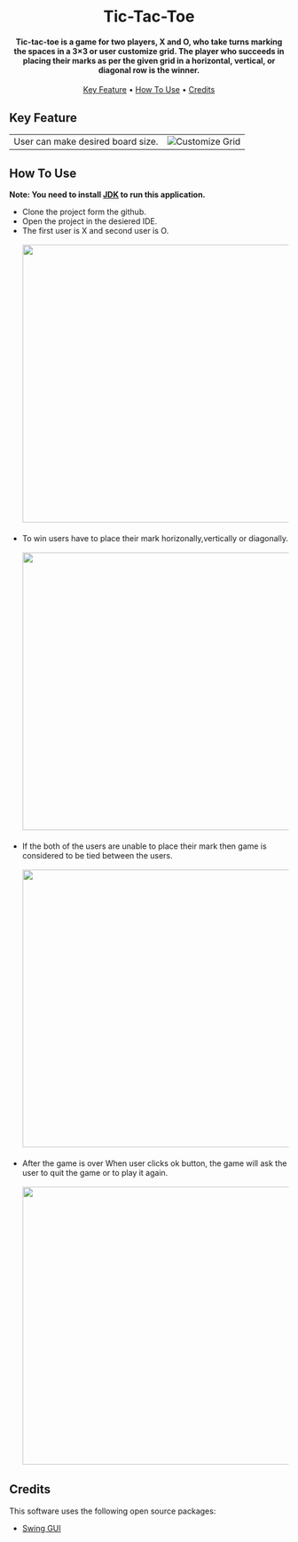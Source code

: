 <h1 align="center">
  <br>
   Tic-Tac-Toe
  <br>
</h1>

<h4 align="center">Tic-tac-toe is a game for two players, X and O, who take turns marking the spaces in a 3×3 or user customize grid. The player who succeeds in placing their marks as per the given grid in a horizontal, vertical, or diagonal row is the winner.</h4>

<p align="center">
  <a href="#key-features">Key Feature</a> •
  <a href="#how-to-use">How To Use</a> •
  <a href="#credits">Credits</a>
</p>

## Key Feature
|  |  |
| ------------- | ------------- |
|User can make desired board size.| ![Customize Grid](https://user-images.githubusercontent.com/67874545/186774850-d0ad13ec-0d0f-45ce-9e96-7ff76d403c68.png)  |

## How To Use
<b>Note: You need to install [JDK](https://www.oracle.com/java/technologies/downloads/#jdk18-windows) to run this application.</b>
* Clone the project form the github.
* Open the project in the desiered IDE.
* The first user is X and second user is O.<br/><br/> 
  <img src = "https://user-images.githubusercontent.com/67874545/186777127-94c4f096-6f0c-44f8-93ce-ddcfd449bca1.gif" height="500"/><br/><br/> 
* To win users have to place their mark horizonally,vertically or diagonally.<br/><br/>
  <img src = "https://user-images.githubusercontent.com/67874545/186777781-f792a3e8-d93d-4ec7-9c9f-2b6f134dabd1.gif" height="500"/><br/><br/>
* If the both of the users are unable to place their mark then game is considered to be tied between the users.<br/><br/>
  <img src = "https://user-images.githubusercontent.com/67874545/186778288-51a7f596-b8ff-45f6-a803-edc0bd9d9cc4.gif" height="500"/><br/><br/>
* After the game is over When user clicks ok button, the game will ask the user to quit the game or to play it again.<br/><br/>
  <img src = "https://user-images.githubusercontent.com/67874545/186778837-0fe9ca8c-0b3a-4dbb-9469-1f705931518f.gif" height="500"/><br/>


## Credits

This software uses the following open source packages:

- [Swing GUI](https://docs.oracle.com/javase/tutorial/uiswing/start/index.html)




